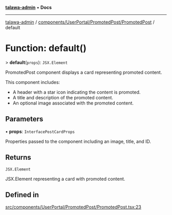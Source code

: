[**talawa-admin**](../../../../../README.md) • **Docs**

***

[talawa-admin](../../../../../modules.md) / [components/UserPortal/PromotedPost/PromotedPost](../README.md) / default

# Function: default()

\> **default**(`props`): `JSX.Element`

PromotedPost component displays a card representing promoted content.

This component includes:
- A header with a star icon indicating the content is promoted.
- A title and description of the promoted content.
- An optional image associated with the promoted content.

## Parameters

• **props**: `InterfacePostCardProps`

Properties passed to the component including an image, title, and ID.

## Returns

`JSX.Element`

JSX.Element representing a card with promoted content.

## Defined in

[src/components/UserPortal/PromotedPost/PromotedPost.tsx:23](https://github.com/PalisadoesFoundation/talawa-admin/blob/7a991b3aa824070bd53d6367f1ce7f072321af88/src/components/UserPortal/PromotedPost/PromotedPost.tsx#L23)
